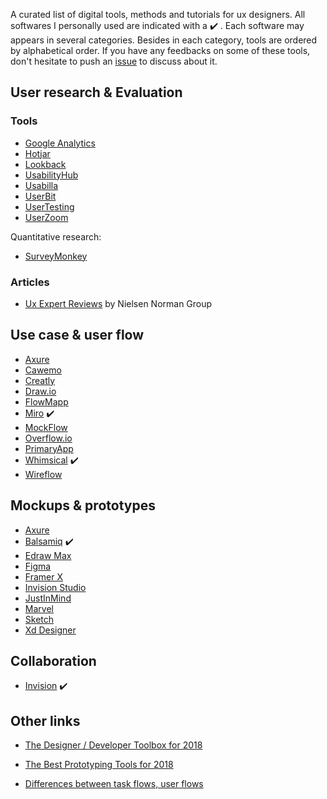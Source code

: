 A curated list of digital tools, methods and tutorials for ux designers. All softwares I personally used are indicated with a ✔️ . Each software may appears in several categories. Besides in each category, tools are ordered by alphabetical order. If you have any feedbacks on some of these tools, don't hesitate to push an [issue](https://github.com/friedrith/curated-list-ux-designer/issues) to discuss about it.

## User research & Evaluation

### Tools

- [Google Analytics](https://analytics.google.com/)
- [Hotjar](https://www.hotjar.com/)
- [Lookback](https://lookback.io)
- [UsabilityHub](https://usabilityhub.com/)
- [Usabilla](https://usabilla.com/)
- [UserBit](https://userbitapp.com/)
- [UserTesting](https://www.usertesting.com/)
- [UserZoom](https://www.userzoom.com/)

Quantitative research:

- [SurveyMonkey](https://surveymonkey.com)

### Articles

- [Ux Expert Reviews](https://www.nngroup.com/articles/ux-expert-reviews/) by Nielsen Norman Group

## Use case & user flow

- [Axure](https://www.axure.com/)
- [Cawemo](https://cawemo.com/)
- [Creatly](https://creately.com/)
- [Draw.io](https://www.draw.io/)
- [FlowMapp](https://flowmapp.com/)
- [Miro](https://miro.com/) ✔️
- [MockFlow](https://www.mockflow.com/)
- [Overflow.io](https://overflow.io/)
- [PrimaryApp](https://www.primary.app)
- [Whimsical](https://whimsical.com) ✔️
- [Wireflow](http://wireflow.co)

## Mockups & prototypes

- [Axure](https://www.axure.com/)
- [Balsamiq](https://balsamiq.com/) ✔️
- [Edraw Max](https://www.edrawsoft.com/wireframe/)
- [Figma](https://www.figma.com/)
- [Framer X](https://www.framer.com/)
- [Invision Studio](https://www.invisionapp.com/studio)
- [JustInMind](https://www.justinmind.com/)
- [Marvel](https://marvelapp.com/)
- [Sketch](https://www.sketch.com/)
- [Xd Designer](https://www.adobe.com/products/xd.html)

## Collaboration

- [Invision](https://www.invisionapp.com/) ✔️

## Other links

- [The Designer / Developer Toolbox for 2018](https://blog.prototypr.io/the-designer-developer-toolbox-for-2018-10395afb4e07)
- [The Best Prototyping Tools for 2018](https://www.awwwards.com/the-best-prototyping-tools-for-2018.html)

- [Differences between task flows, user flows](https://careerfoundry.com/en/blog/ux-design/what-are-user-flows/)
